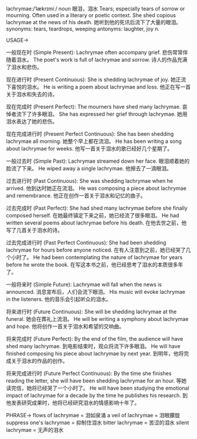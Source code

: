lachrymae:/ˈlækrɪmiː/
noun
眼泪，泪水
Tears; especially tears of sorrow or mourning.  Often used in a literary or poetic context.
She shed copious lachrymae at the news of his death. 她听到他的死讯后流下了大量的眼泪。
synonyms: tears, teardrops, weeping
antonyms: laughter, joy
n.

USAGE->

一般现在时 (Simple Present):
Lachrymae often accompany grief. 悲伤常常伴随着泪水。
The poet's work is full of lachrymae and sorrow. 诗人的作品充满了泪水和悲伤。


现在进行时 (Present Continuous):
She is shedding lachrymae of joy. 她正流下喜悦的泪水。
He is writing a poem about lachrymae and loss. 他正在写一首关于泪水和失去的诗。


现在完成时 (Present Perfect):
The mourners have shed many lachrymae.  哀悼者流下了许多眼泪。
She has expressed her grief through lachrymae. 她用泪水表达了她的悲伤。


现在完成进行时 (Present Perfect Continuous):
She has been shedding lachrymae all morning. 她整个早上都在流泪。
He has been writing a song about lachrymae for weeks. 他写一首关于泪水的歌已经好几个星期了。


一般过去时 (Simple Past):
Lachrymae streamed down her face. 眼泪顺着她的脸流了下来。
He wiped away a single lachrymae. 他擦去了一滴眼泪。


过去进行时 (Past Continuous):
She was shedding lachrymae when he arrived. 他到达时她正在流泪。
He was composing a piece about lachrymae and remembrance. 他正在创作一首关于泪水和记忆的曲子。


过去完成时 (Past Perfect):
She had shed many lachrymae before she finally composed herself. 在她最终镇定下来之前，她已经流了很多眼泪。
He had written several poems about lachrymae before his death. 在他去世之前，他写了几首关于泪水的诗。


过去完成进行时 (Past Perfect Continuous):
She had been shedding lachrymae for hours before anyone noticed. 在有人注意到之前，她已经哭了几个小时了。
He had been contemplating the nature of lachrymae for years before he wrote the book. 在写这本书之前，他已经思考了泪水的本质很多年了。


一般将来时 (Simple Future):
Lachrymae will fall when the news is announced. 消息宣布后，人们会流下眼泪。
His music will evoke lachrymae in the listeners. 他的音乐会引起听众的泪水。


将来进行时 (Future Continuous):
She will be shedding lachrymae at the funeral. 她会在葬礼上流泪。
He will be writing a symphony about lachrymae and hope. 他将创作一首关于泪水和希望的交响曲。


将来完成时 (Future Perfect):
By the end of the film, the audience will have shed many lachrymae. 到电影结束时，观众将流下许多眼泪。
He will have finished composing his piece about lachrymae by next year. 到明年，他将完成关于泪水的作品的创作。


将来完成进行时 (Future Perfect Continuous):
By the time she finishes reading the letter, she will have been shedding lachrymae for an hour. 等她读完信，她将已经哭了一个小时了。
He will have been studying the emotional impact of lachrymae for a decade by the time he publishes his research.  到他发表研究成果时，他将已经研究泪水的情感影响十年了。


PHRASE->
flows of lachrymae =  泪如泉涌
a veil of lachrymae =  泪眼朦胧
suppress one's lachrymae =  抑制住泪水
bitter lachrymae =  苦涩的泪水
silent lachrymae =  无声的泪水
